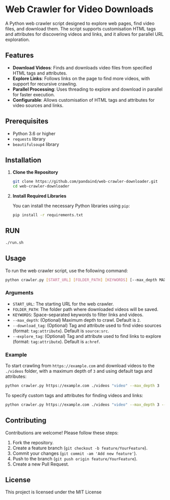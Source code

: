 # Web Crawler for Video Downloads

A Python web crawler script designed to explore web pages, find video files, and download them. The script supports customisation HTML tags and attributes for discovering videos and links, and it allows for parallel URL exploration.

## Features

- **Download Videos**: Finds and downloads video files from specified HTML tags and attributes.
- **Explore Links**: Follows links on the page to find more videos, with support for recursive crawling.
- **Parallel Processing**: Uses threading to explore and download in parallel for faster execution.
- **Configurable**: Allows customisation of HTML tags and attributes for video sources and links.

## Prerequisites

- Python 3.6 or higher
- `requests` library
- `beautifulsoup4` library

## Installation

1. **Clone the Repository**

   ```bash
   git clone https://github.com/pandaind/web-crawler-downloader.git
   cd web-crawler-downloader
   ```

2. **Install Required Libraries**

   You can install the necessary Python libraries using `pip`:

   ```bash
   pip install -r requirements.txt
   ```

## RUN

   ```bash
   ./run.sh
   ```

## Usage

To run the web crawler script, use the following command:

```bash
python crawler.py [START_URL] [FOLDER_PATH] [KEYWORDS] [--max_depth MAX_DEPTH] [--download_tag TAG:ATTRIBUTE] [--explore_tag TAG:ATTRIBUTE]
```

### Arguments

- `START_URL`: The starting URL for the web crawler.
- `FOLDER_PATH`: The folder path where downloaded videos will be saved.
- `KEYWORDS`: Space-separated keywords to filter links and videos.
- `--max_depth`: (Optional) Maximum depth to crawl. Default is `2`.
- `--download_tag`: (Optional) Tag and attribute used to find video sources (format: `tag:attribute`). Default is `source:src`.
- `--explore_tag`: (Optional) Tag and attribute used to find links to explore (format: `tag:attribute`). Default is `a:href`.

### Example

To start crawling from `https://example.com` and download videos to the `./videos` folder, with a maximum depth of `3` and using default tags and attributes:

```bash
python crawler.py https://example.com ./videos "video" --max_depth 3
```

To specify custom tags and attributes for finding videos and links:

```bash
python crawler.py https://example.com ./videos "video" --max_depth 3 --download_tag "source:src" --explore_tag "a:href"
```

## Contributing

Contributions are welcome! Please follow these steps:

1. Fork the repository.
2. Create a feature branch (`git checkout -b feature/YourFeature`).
3. Commit your changes (`git commit -am 'Add new feature'`).
4. Push to the branch (`git push origin feature/YourFeature`).
5. Create a new Pull Request.

## License

This project is licensed under the MIT License
